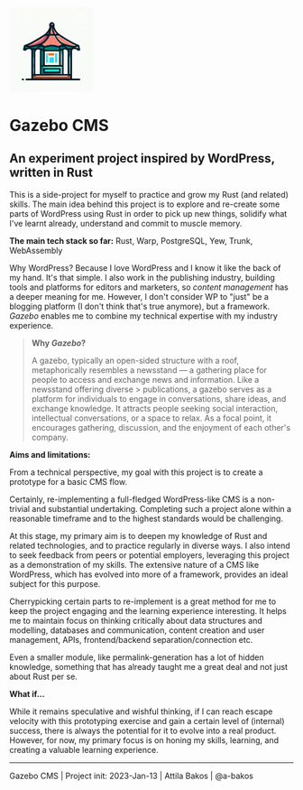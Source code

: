 <img src="gazebo-gui/assets/gazebo-logo.jpg" alt="Placeholder Example Gazebo Logo" width="150px"  />

# Gazebo CMS
## An experiment project inspired by WordPress, written in Rust

This is a side-project for myself to practice and grow my Rust (and related) skills. The main idea behind this project is to explore and
re-create some parts of WordPress using Rust in order to pick up new things, solidify what I've learnt already, understand and commit to muscle memory.

**The main tech stack so far:** Rust, Warp, PostgreSQL, Yew, Trunk, WebAssembly

Why WordPress? Because I love WordPress and I know it like the back of my hand. It's that simple. I also work in the publishing industry, building tools and platforms for editors and marketers, so _content management_ has a deeper meaning for me. However, I don't consider WP to "just" be a blogging platform (I don't think that's true anymore), but a framework. _Gazebo_ enables me to combine my technical expertise with my industry experience.

> **Why _Gazebo_?**
>
> A gazebo, typically an open-sided structure with a roof, metaphorically resembles a newsstand — a gathering place for people to access and exchange news and information. Like a newsstand offering diverse > publications, a gazebo serves as a platform for individuals to engage in conversations, share ideas, and exchange knowledge. It attracts people seeking social interaction, intellectual conversations, or a space to relax. As a focal point, it encourages gathering, discussion, and the enjoyment of each other's company.

**Aims and limitations:**

From a technical perspective, my goal with this project is to create a prototype for a basic CMS flow.

Certainly, re-implementing a full-fledged WordPress-like CMS is a non-trivial and substantial undertaking. Completing such a project alone within a reasonable timeframe and to the highest standards would be challenging.

At this stage, my primary aim is to deepen my knowledge of Rust and related technologies, and to practice regularly in diverse ways. I also intend to seek feedback from peers or potential employers, leveraging this project as a demonstration of my skills. The extensive nature of a CMS like WordPress, which has evolved into more of a framework, provides an ideal subject for this purpose.

Cherrypicking certain parts to re-implement is a great method for me to keep the project engaging and the learning experience interesting. It helps me to maintain focus on thinking critically about data structures and modelling, databases and communication, content creation and user management, APIs, frontend/backend separation/connection etc.

Even a smaller module, like permalink-generation has a lot of hidden knowledge, something that has already taught me a great deal and not just about Rust per se.

**What if...**

While it remains speculative and wishful thinking, if I can reach escape velocity with this prototyping exercise and gain a certain level of (internal) success, there is always the potential for it to evolve into a real product. However, for now, my primary focus is on honing my skills, learning, and creating a valuable learning experience.

---

Gazebo CMS | Project init: 2023-Jan-13 | Attila Bakos | @a-bakos
